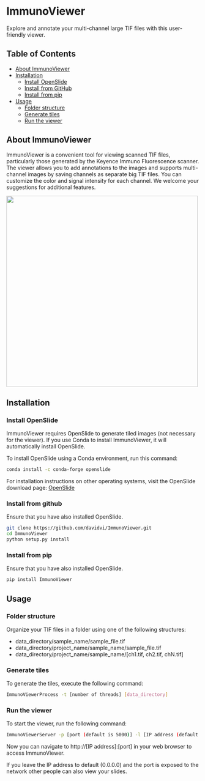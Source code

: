 # ImmunoViewer

Explore and annotate your multi-channel large TIF files with this user-friendly viewer.

## Table of Contents

* [About ImmunoViewer](#about-immunoviewer)  
* [Installation](#installation)  
    * [Install OpenSlide](#install-openslide)
    * [Install from GitHub](#install-from-github)
    * [Install from pip](#install-from-pip)
* [Usage](#usage)  
    * [Folder structure](#folder-structure)
    * [Generate tiles](#generate-tiles)
    * [Run the viewer](#run-the-viewer)


## About ImmunoViewer

ImmunoViewer is a convenient tool for viewing scanned TIF files, particularly those generated by the Keyence Immuno Fluorescence scanner. The viewer allows you to add annotations to the images and supports multi-channel images by saving channels as separate big TIF files. You can customize the color and signal intensity for each channel. We welcome your suggestions for additional features.

<img src="https://github.com/davidvi/ImmunoViewer/raw/img/screenshot.png" height="500">  

## Installation

### Install OpenSlide

ImmunoViewer requires OpenSlide to generate tiled images (not necessary for the viewer). If you use Conda to install ImmunoViewer, it will automatically install OpenSlide.

To install OpenSlide using a Conda environment, run this command:

```bash
conda install -c conda-forge openslide
```

For installation instructions on other operating systems, visit the OpenSlide download page: [OpenSlide](https://openslide.org/download/)

### Install from github

Ensure that you have also installed OpenSlide.

```bash
git clone https://github.com/davidvi/ImmunoViewer.git
cd ImmunoViewer
python setup.py install
```

### Install from pip 

Ensure that you have also installed OpenSlide.

```bash
pip install ImmunoViewer
```

## Usage

### Folder structure

Organize your TIF files in a folder using one of the following structures:

* data_directory/sample_name/sample_file.tif
* data_directory/project_name/sample_name/sample_file.tif
* data_directory/project_name/sample_name/[ch1.tif, ch2.tif, chN.tif]

### Generate tiles

To generate the tiles, execute the following command:

```bash
ImmunoViewerProcess -t [number of threads] [data_directory]
```

### Run the viewer

To start the viewer, run the following command: 

```bash
ImmunoViewerServer -p [port (default is 5000)] -l [IP address (default = 0.0.0.0)] [data_directory]
```

Now you can navigate to http://[IP address]:[port] in your web browser to access ImmunoViewer.

If you leave the IP address to default (0.0.0.0) and the port is exposed to the network other people can also view your slides.  